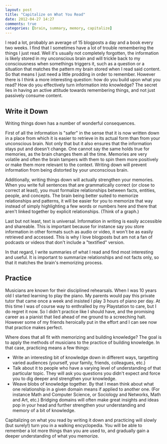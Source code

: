 ```yaml
---
layout: post
title: "Capitalize on What You Read"
date: 2012-04-27 14:27
comments: true
categories: [brain, summary, memory, capitalize] 
---
```


I read a lot, probably an average of 15 blogposts a day and a book every
two weeks. I find that I sometimes have a lot of trouble
remembering the things I just read. Well it's
usually not completely forgotten, the information is likely stored in my
unconscious brain and will trickle back to my consciousness when
somethings triggers it, such as a question or a situation that matches
the pattern my brain stored when I read said content. So that means I
just need a little prodding in order to remember. However there is I
think a more interesting question: how do you build upon what you read?
How do you effectively turn information into knowledge? The secret lies in
having an active attitude towards remembering things, and not just passively consume content.

## Write it Down

Writing things down has a number of wonderful consequences. 

First of all
the information is "safer" in the sense that it is now written down in a
place from which it is easier to retrieve in its actual form than from
your unconscious brain. Not only that but it also ensures that the
information stays put and doesn't change. One cannot say the same holds
true for memories, as the brain changes them all the time. Memories are
very volatile and often the brain tampers with them to spin them more
positively or make them more relevant to the context. Writing down will prevent
information from being distorted by your unconscious brain.

Additionally, writing things down will actually strengthen your memories. 
When you write full sentences that
are grammatically correct (or close to correct at least), you must
formalize relationships between facts, entities, people, and concepts.
The brain being better suited to memorize relationships and patterns,
it will be easier for you to memorize that way instead of simply highlighting a few
words or numbers here and there that aren't linked together by explicit relationships. (Think of a graph.)

Last but not least, text is universal. Information in writing is easily
accessible and shareable. This is important because for instance say you
store information in other formats such as audio or video, it
won't be as easily retrieved and accessed. This is why I love blogposts
but am not a fan of podcasts or videos that don't include a "textified"
version.

In that regard, I write summaries of what I read and find most
interesting and useful. It is important to summarize relationships and
not facts only, so that it matches the brain's memorizing process.

## Practice

Musicians are known for their disciplined rehearsals. When I was 10
years old I started learning to play the piano. My parents would pay
this private tutor that came once a week and insisted I play 3 hours of
piano per day. At this time I was of course way to enthralled by my
Playstation to care, but I do regret it now. So I didn't practice like I
should have, and the promising career as a pianist that lied ahead of me
ground to a screeching halt. However some of my friends heroically put in the
effort and I can see now that practice makes perfect.

Where does that all fit with memorizing and building knowledge? The goal is to 
apply the methods of musicians to the practice of building knowledge. In that
case, practicing means a few things:
* Write an interesting bit of knowledge down in different ways, targetting varied audiences (yourself, your family,
  friends, colleagues, etc.)
* Talk about it to people who have a varying level of understanding of
  that particular topic. They will ask you questions you didn't expect
  and force you to dig deeper and strengthen your knowledge.
* Weave blobs of knowledge together. By that I mean think about what one
  relationship in a given domain means if applied to another one. (For
  instance Math and Computer Science, or Sociology and Networks,
  Math and Art, etc.) Bridging domains will often make great insights and
  ideas pop in your head and further strengthen your understanding and
  memory of a bit of knowledge.

Capitalizing on what you read by writing it down and practicing will
slowly (but surely!) turn you in a walking encyclopedia. You will be able to remember
a lot more things than you are used to, and gradually gain a deeper
understanding of what you memorize.
